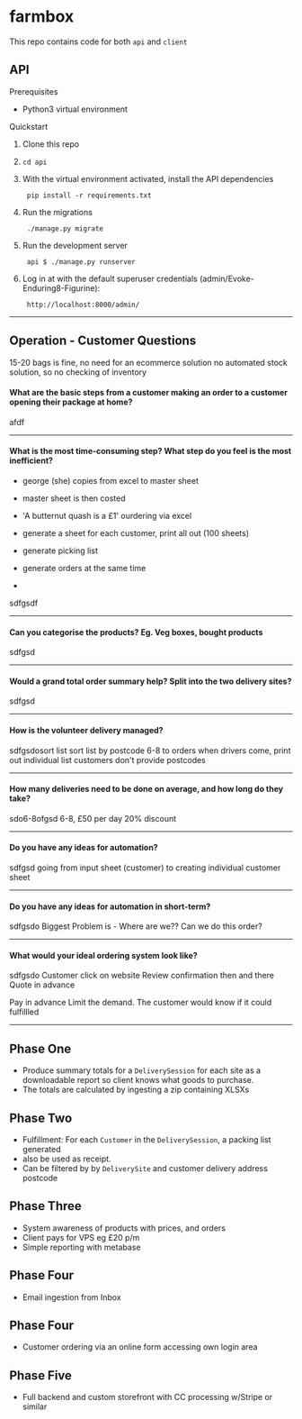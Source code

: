# farmbox

This repo contains code for both `api` and `client`

## API

Prerequisites

* Python3 virtual environment

Quickstart

1. Clone this repo
2. `cd api`
3. With the virtual environment activated, install the API dependencies

        pip install -r requirements.txt
4. Run the migrations

        ./manage.py migrate
3. Run the development server

        api $ ./manage.py runserver

4. Log in at with the default superuser credentials (admin/Evoke-Enduring8-Figurine):

        http://localhost:8000/admin/
---
## Operation - Customer Questions

15-20 bags is fine, no need for an ecommerce solution
no automated stock solution, so no checking of inventory

#### What are the basic steps from a customer making an order to a customer opening their package at home?

afdf

---
#### What is the most time-consuming step? What step do you feel is the most inefficient?
- george (she) copies from excel to master sheet
- master sheet is then costed
- 'A butternut quash is a £1'
ourdering via excel

- generate a sheet for each customer, print all out (100 sheets)
- generate picking list
- generate orders at the same time
- 

sdfgsdf

---
#### Can you categorise the products? Eg. Veg boxes, bought products

sdfgsd

---
#### Would a grand total order summary help? Split into the two delivery sites?

sdfgsd

---
#### How is the volunteer delivery managed? 

sdfgsdosort list 
sort list by postcode
6-8 to orders
when drivers come, print out individual list
customers don't provide postcodes


---
#### How many deliveries need to be done on average, and how long do they take? 

sdo6-8ofgsd
6-8, £50 per day
20% discount

---
#### Do you have any ideas for automation?

sdfgsd
going from input sheet (customer) to creating individual customer sheet

---
#### Do you have any ideas for automation in short-term?

sdfgsdo
Biggest Problem is - Where are we?? Can we do this order?

---
#### What would your ideal ordering system look like?

sdfgsdo
Customer click on website
Review confirmation then and there
Quote in advance

Pay in advance
Limit the demand. The customer would know if it could fulfillled



---
## Phase One

* Produce summary totals for a `DeliverySession` for each site as a downloadable report so client knows what goods to purchase.
* The totals are calculated by ingesting a zip containing XLSXs

## Phase Two

* Fulfillment: For each `Customer` in the `DeliverySession`, a packing list generated
* also be used as receipt. 
* Can be filtered by by `DeliverySite` and customer delivery address postcode

## Phase Three

* System awareness of products with prices, and orders
* Client pays for VPS eg £20 p/m
* Simple reporting with metabase

## Phase Four

* Email ingestion from Inbox

## Phase Four

* Customer ordering via an online form accessing own login area

## Phase Five

* Full backend and custom storefront with CC processing w/Stripe or similar
